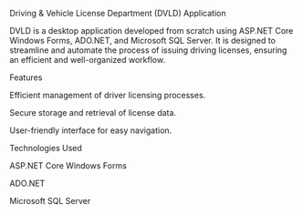 Driving & Vehicle License Department (DVLD) Application

DVLD is a desktop application developed from scratch using ASP.NET Core Windows Forms, ADO.NET, and Microsoft SQL Server. It is designed to streamline and automate the process of issuing driving licenses, ensuring an efficient and well-organized workflow.

Features

Efficient management of driver licensing processes.

Secure storage and retrieval of license data.

User-friendly interface for easy navigation.

Technologies Used

ASP.NET Core Windows Forms

ADO.NET

Microsoft SQL Server
